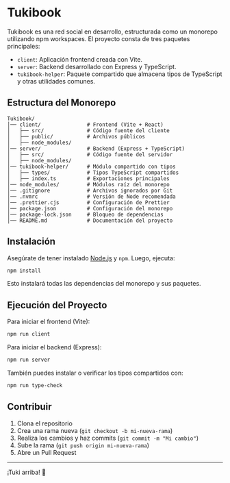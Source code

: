 # Tukibook

Tukibook es una red social en desarrollo, estructurada como un monorepo utilizando npm workspaces. El proyecto consta de tres paquetes principales:

- `client`: Aplicación frontend creada con Vite.
- `server`: Backend desarrollado con Express y TypeScript.
- `tukibook-helper`: Paquete compartido que almacena tipos de TypeScript y otras utilidades comunes.

## Estructura del Monorepo

```
Tukibook/
│── client/               # Frontend (Vite + React)
│   ├── src/              # Código fuente del cliente
│   ├── public/           # Archivos públicos
│   ├── node_modules/
│── server/               # Backend (Express + TypeScript)
│   ├── src/              # Código fuente del servidor
│   ├── node_modules/
│── tukibook-helper/      # Módulo compartido con tipos
│   ├── types/            # Tipos TypeScript compartidos
│   ├── index.ts          # Exportaciones principales
│── node_modules/         # Módulos raíz del monorepo
│── .gitignore            # Archivos ignorados por Git
│── .nvmrc                # Versión de Node recomendada
│── .prettier.cjs         # Configuración de Prettier
│── package.json          # Configuración del monorepo
│── package-lock.json     # Bloqueo de dependencias
│── README.md             # Documentación del proyecto
```

## Instalación

Asegúrate de tener instalado [Node.js](https://nodejs.org/) y `npm`. Luego, ejecuta:

```sh
npm install
```

Esto instalará todas las dependencias del monorepo y sus paquetes.

## Ejecución del Proyecto

Para iniciar el frontend (Vite):

```sh
npm run client
```

Para iniciar el backend (Express):

```sh
npm run server
```

También puedes instalar o verificar los tipos compartidos con:

```sh
npm run type-check
```

## Contribuir

1. Clona el repositorio
2. Crea una rama nueva (`git checkout -b mi-nueva-rama`)
3. Realiza los cambios y haz commits (`git commit -m "Mi cambio"`)
4. Sube la rama (`git push origin mi-nueva-rama`)
5. Abre un Pull Request

---

¡Tuki arriba! 🚀
